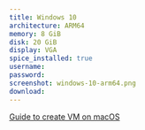 ```yaml
---
title: Windows 10
architecture: ARM64
memory: 8 GiB
disk: 20 GiB
display: VGA
spice_installed: true
username:
password:
screenshot: windows-10-arm64.png
download: 
---
```

[Guide to create VM on macOS][1]

[1]: https://github.com/utmapp/UTM/wiki/Install%20Windows%20ARM64%20on%20Apple%20M1